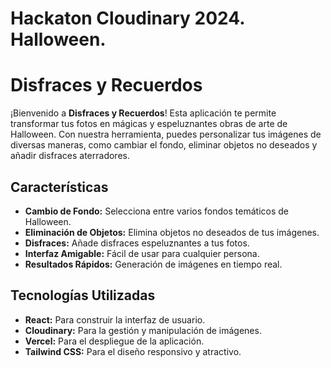 # Hackaton Cloudinary 2024. Halloween.

# Disfraces y Recuerdos

¡Bienvenido a **Disfraces y Recuerdos**! Esta aplicación te permite transformar tus fotos en mágicas y espeluznantes obras de arte de Halloween. Con nuestra herramienta, puedes personalizar tus imágenes de diversas maneras, como cambiar el fondo, eliminar objetos no deseados y añadir disfraces aterradores.

## Características

- **Cambio de Fondo:** Selecciona entre varios fondos temáticos de Halloween.
- **Eliminación de Objetos:** Elimina objetos no deseados de tus imágenes.
- **Disfraces:** Añade disfraces espeluznantes a tus fotos.
- **Interfaz Amigable:** Fácil de usar para cualquier persona.
- **Resultados Rápidos:** Generación de imágenes en tiempo real.

## Tecnologías Utilizadas

- **React:** Para construir la interfaz de usuario.
- **Cloudinary:** Para la gestión y manipulación de imágenes.
- **Vercel:** Para el despliegue de la aplicación.
- **Tailwind CSS:** Para el diseño responsivo y atractivo.
